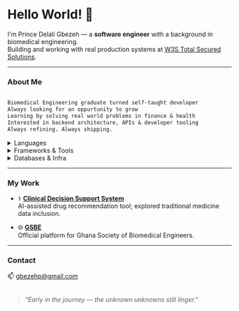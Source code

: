 <!--
## Hi there 👋

**10xpg/10xpg** is a ✨ _special_ ✨ repository because its `README.md` (this file) appears on your GitHub profile.

Here are some ideas to get you started:

- 🔭 I’m currently working on ...
- 🌱 I’m currently learning ...
- 👯 I’m looking to collaborate on ...
- 🤔 I’m looking for help with ...
- 💬 Ask me about ...
- 📫 How to reach me: ...
- 😄 Pronouns: ...
- ⚡ Fun fact: ...
-->

# Hello World! 👋

I'm Prince Delali Gbezeh — a **software engineer** with a background in biomedical engineering.  
Building and working with real production systems at [W3S Total Secured Solutions](https://www.w3sghana.com).

---

### About Me

```md

Biomedical Engineering graduate turned self-taught developer
Always looking for an oppurtunity to grow
Learning by solving real world problems in finance & health
Interested in backend architecture, APIs & developer tooling
Always refining. Always shipping.

```

<details>
<summary>Languages</summary>
<br>
  
![ColdFusion](https://img.shields.io/badge/-ColdFusion-ED2B88?style=flat-square&logo=adobe&logoColor=white)
![Python](https://img.shields.io/badge/Python-FFD43B?style=flat-square&logo=python&logoColor=blue)
![C++](https://img.shields.io/badge/-C++-00599C?style=flat-square&logo=cplusplus&logoColor=white)
![TypeScript](https://img.shields.io/badge/-TypeScript-3178C6?style=flat-square&logo=typescript&logoColor=white)
![JavaScript](https://img.shields.io/badge/-JavaScript-F7DF1E?style=flat-square&logo=javascript&logoColor=black)
![HTML](https://img.shields.io/badge/-HTML-E34F26?style=flat-square&logo=html5&logoColor=white)
![CSS](https://img.shields.io/badge/-CSS-1572B6?style=flat-square&logo=css3&logoColor=white)
![SQL](https://img.shields.io/badge/-SQL-4479A1?style=flat-square&logo=mysql&logoColor=white)

</details>

<details>
<summary>Frameworks & Tools</summary>
<br>

![FastAPI](https://img.shields.io/badge/-FastAPI-009688?style=flat-square&logo=fastapi&logoColor=white)
![Django](https://img.shields.io/badge/-Django-092E20?style=flat-square&logo=django&logoColor=white)
![Django REST Framework](https://img.shields.io/badge/-DRF-FF1709?style=flat-square&logo=django&logoColor=white)
![Node.js](https://img.shields.io/badge/-Node.js-339933?style=flat-square&logo=node.js&logoColor=white)
![React](https://img.shields.io/badge/-React-20232A?style=flat-square&logo=react&logoColor=61DAFB)
![TailwindCSS](https://img.shields.io/badge/-TailwindCSS-38B2AC?style=flat-square&logo=tailwind-css&logoColor=white)
![Express](https://img.shields.io/badge/-Express-000000?style=flat-square&logo=express&logoColor=white)
![NestJS](https://img.shields.io/badge/-NestJS-E0234E?style=flat-square&logo=nestjs&logoColor=white)

</details>

<details>
<summary>Databases & Infra</summary> 
<br>

![Apache](https://img.shields.io/badge/-Apache-D22128?style=flat-square&logo=apache&logoColor=white)
![IIS](https://img.shields.io/badge/-IIS-0078D7?style=flat-square&logo=windows&logoColor=white)
![MySQL](https://img.shields.io/badge/-MySQL-4479A1?style=flat-square&logo=mysql&logoColor=white)
![SQLite](https://img.shields.io/badge/-SQLite-003B57?style=flat-square&logo=sqlite&logoColor=white)
![PostgreSQL](https://img.shields.io/badge/-PostgreSQL-336791?style=flat-square&logo=postgresql&logoColor=white)
![Redis](https://img.shields.io/badge/-Redis-DC382D?style=flat-square&logo=redis&logoColor=white)
![MongoDB](https://img.shields.io/badge/-MongoDB-47A248?style=flat-square&logo=mongodb&logoColor=white)
![Prisma](https://img.shields.io/badge/-Prisma-2D3748?style=flat-square&logo=prisma&logoColor=white)
![Mongoose](https://img.shields.io/badge/-Mongoose-880000?style=flat-square&logo=mongoose&logoColor=white)
![Motor](https://img.shields.io/badge/-Motor-006699?style=flat-square&logo=python&logoColor=white)
![SQLAlchemy](https://img.shields.io/badge/-SQLAlchemy-DA3E52?style=flat-square&logo=python&logoColor=white)

</details>

---

### My Work

- ⚕️ **[Clinical Decision Support System](https://github.com/10xpg/sanare)**  
  AI-assisted drug recommendation tool; explored traditional medicine data inclusion.

- 🌐 **[GSBE](https://gsbegh.org)**  
  Official platform for Ghana Society of Biomedical Engineers. 


---



### Contact

📫 gbezehp@gmail.com  

##
> _"Early in the journey — the unknown unknowns still linger."_


  
